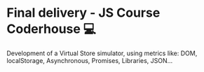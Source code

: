 # Final delivery - JS Course Coderhouse 💻

Development of a Virtual Store simulator, using metrics like: DOM, localStorage, Asynchronous, Promises, Libraries, JSON...
